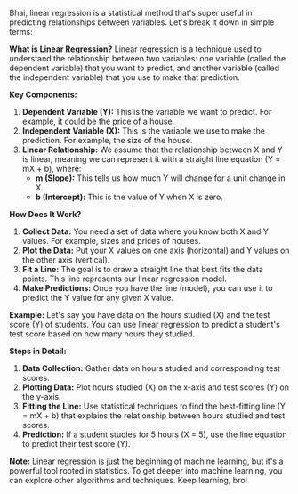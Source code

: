 Bhai, linear regression is a statistical method that's super useful in predicting relationships between variables. Let's break it down in simple terms:

**What is Linear Regression?**
Linear regression is a technique used to understand the relationship between two variables: one variable (called the dependent variable) that you want to predict, and another variable (called the independent variable) that you use to make that prediction.

**Key Components:**
1. **Dependent Variable (Y):** This is the variable we want to predict. For example, it could be the price of a house.
2. **Independent Variable (X):** This is the variable we use to make the prediction. For example, the size of the house.
3. **Linear Relationship:** We assume that the relationship between X and Y is linear, meaning we can represent it with a straight line equation (Y = mX + b), where:
   - **m (Slope):** This tells us how much Y will change for a unit change in X.
   - **b (Intercept):** This is the value of Y when X is zero.

**How Does It Work?**
1. **Collect Data:** You need a set of data where you know both X and Y values. For example, sizes and prices of houses.
2. **Plot the Data:** Put your X values on one axis (horizontal) and Y values on the other axis (vertical).
3. **Fit a Line:** The goal is to draw a straight line that best fits the data points. This line represents our linear regression model.
4. **Make Predictions:** Once you have the line (model), you can use it to predict the Y value for any given X value.

**Example:**
Let's say you have data on the hours studied (X) and the test score (Y) of students. You can use linear regression to predict a student's test score based on how many hours they studied.

**Steps in Detail:**
1. **Data Collection:** Gather data on hours studied and corresponding test scores.
2. **Plotting Data:** Plot hours studied (X) on the x-axis and test scores (Y) on the y-axis.
3. **Fitting the Line:** Use statistical techniques to find the best-fitting line (Y = mX + b) that explains the relationship between hours studied and test scores.
4. **Prediction:** If a student studies for 5 hours (X = 5), use the line equation to predict their test score (Y).

**Note:** Linear regression is just the beginning of machine learning, but it's a powerful tool rooted in statistics. To get deeper into machine learning, you can explore other algorithms and techniques. Keep learning, bro!
